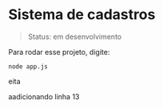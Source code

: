 <h1>Sistema de cadastros</h1>

> Status: em desenvolvimento

Para rodar esse projeto, digite:

```
node app.js
```

eita

aadicionando linha 13
